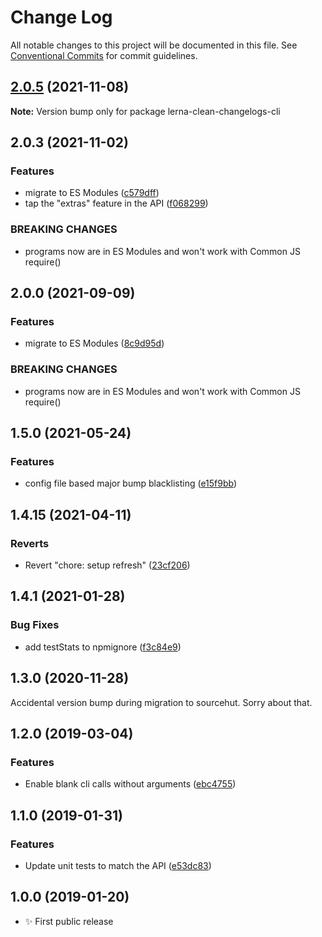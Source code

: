 # Change Log

All notable changes to this project will be documented in this file.
See [Conventional Commits](https://conventionalcommits.org) for commit guidelines.

## [2.0.5](https://github.com/codsen/codsen/compare/lerna-clean-changelogs-cli@2.0.4...lerna-clean-changelogs-cli@2.0.5) (2021-11-08)

**Note:** Version bump only for package lerna-clean-changelogs-cli





## 2.0.3 (2021-11-02)

### Features

- migrate to ES Modules ([c579dff](https://github.com/codsen/codsen/commit/c579dff3b23205e383035ca10ddcec671e35d0fe))
- tap the "extras" feature in the API ([f068299](https://github.com/codsen/codsen/commit/f06829917b2697df67fa15f5fd2cd257fecb8961))

### BREAKING CHANGES

- programs now are in ES Modules and won't work with Common JS require()

## 2.0.0 (2021-09-09)

### Features

- migrate to ES Modules ([8c9d95d](https://github.com/codsen/codsen/commit/8c9d95d5dea0b769c2f070397141918a4893d575))

### BREAKING CHANGES

- programs now are in ES Modules and won't work with Common JS require()

## 1.5.0 (2021-05-24)

### Features

- config file based major bump blacklisting ([e15f9bb](https://github.com/codsen/codsen/commit/e15f9bba1c4fd5f847ac28b3f38fa6ee633f5dca))

## 1.4.15 (2021-04-11)

### Reverts

- Revert "chore: setup refresh" ([23cf206](https://github.com/codsen/codsen/commit/23cf206970a087ff0fa04e61f94d919f59ab3881))

## 1.4.1 (2021-01-28)

### Bug Fixes

- add testStats to npmignore ([f3c84e9](https://github.com/codsen/codsen/commit/f3c84e95afc5514214312f913692d85b2e12eb29))

## 1.3.0 (2020-11-28)

Accidental version bump during migration to sourcehut. Sorry about that.

## 1.2.0 (2019-03-04)

### Features

- Enable blank cli calls without arguments ([ebc4755](https://gitlab.com/codsen/codsen/commit/ebc4755))

## 1.1.0 (2019-01-31)

### Features

- Update unit tests to match the API ([e53dc83](https://gitlab.com/codsen/codsen/commit/e53dc83))

## 1.0.0 (2019-01-20)

- ✨ First public release
